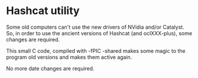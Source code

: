 # Hashcat utility

Some old computers can't use the new drivers of NVidia and/or Catalyst.
So, in order to use the ancient versions of Hashcat (and oclXXX-plus),
some changes are required.

This small C code, compiled with -fPIC -shared makes some magic to the
program old versions and makes them active again.

No more date changes are required.
